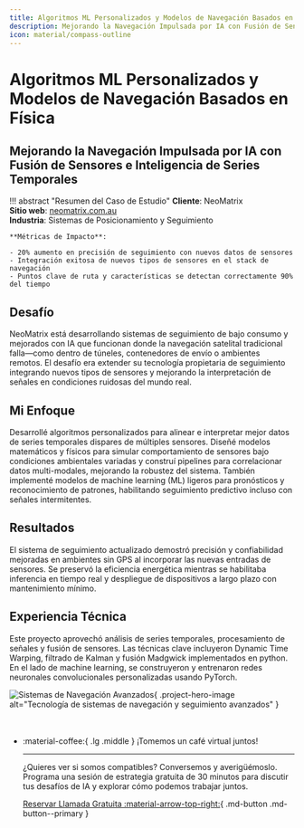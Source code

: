 ```yaml
---
title: Algoritmos ML Personalizados y Modelos de Navegación Basados en Física
description: Mejorando la Navegación Impulsada por IA con Fusión de Sensores e Inteligencia de Series Temporales
icon: material/compass-outline
---
```


<div class="project-hero-layout" markdown>

<div class="project-content" markdown>

# Algoritmos ML Personalizados y Modelos de Navegación Basados en Física
## Mejorando la Navegación Impulsada por IA con Fusión de Sensores e Inteligencia de Series Temporales

!!! abstract "Resumen del Caso de Estudio"
    **Cliente**: NeoMatrix  
    **Sitio web**: [neomatrix.com.au](https://www.neomatrix.com.au/)  
    **Industria**: Sistemas de Posicionamiento y Seguimiento
    
    **Métricas de Impacto**:
        
    - 20% aumento en precisión de seguimiento con nuevos datos de sensores
    - Integración exitosa de nuevos tipos de sensores en el stack de navegación
    - Puntos clave de ruta y características se detectan correctamente 90% del tiempo

## Desafío

NeoMatrix está desarrollando sistemas de seguimiento de bajo consumo y mejorados con IA que funcionan donde la navegación satelital tradicional falla—como dentro de túneles, contenedores de envío o ambientes remotos. El desafío era extender su tecnología propietaria de seguimiento integrando nuevos tipos de sensores y mejorando la interpretación de señales en condiciones ruidosas del mundo real.

## Mi Enfoque

Desarrollé algoritmos personalizados para alinear e interpretar mejor datos de series temporales dispares de múltiples sensores. Diseñé modelos matemáticos y físicos para simular comportamiento de sensores bajo condiciones ambientales variadas y construí pipelines para correlacionar datos multi-modales, mejorando la robustez del sistema. También implementé modelos de machine learning (ML) ligeros para pronósticos y reconocimiento de patrones, habilitando seguimiento predictivo incluso con señales intermitentes.

## Resultados

El sistema de seguimiento actualizado demostró precisión y confiabilidad mejoradas en ambientes sin GPS al incorporar las nuevas entradas de sensores. Se preservó la eficiencia energética mientras se habilitaba inferencia en tiempo real y despliegue de dispositivos a largo plazo con mantenimiento mínimo.

## Experiencia Técnica

Este proyecto aprovechó análisis de series temporales, procesamiento de señales y fusión de sensores. Las técnicas clave incluyeron Dynamic Time Warping, filtrado de Kalman y fusión Madgwick implementados en python. En el lado de machine learning, se construyeron y entrenaron redes neuronales convolucionales personalizadas usando PyTorch.

</div>

<div class="project-image-container" markdown>

![Sistemas de Navegación Avanzados](../../assets/navigation-systems.jpg){ .project-hero-image alt="Tecnología de sistemas de navegación y seguimiento avanzados" }

</div>

</div>

<div class="grid cards" style="margin-top: 3rem" markdown>

-   :material-coffee:{ .lg .middle } ¡Tomemos un café virtual juntos!

    ---
    
    ¿Quieres ver si somos compatibles? Conversemos y averigüémoslo. Programa una sesión de estrategia gratuita de 30 minutos para discutir tus desafíos de IA y explorar cómo podemos trabajar juntos.

    [Reservar Llamada Gratuita :material-arrow-top-right:](https://calendly.com){ .md-button .md-button--primary }

</div>
